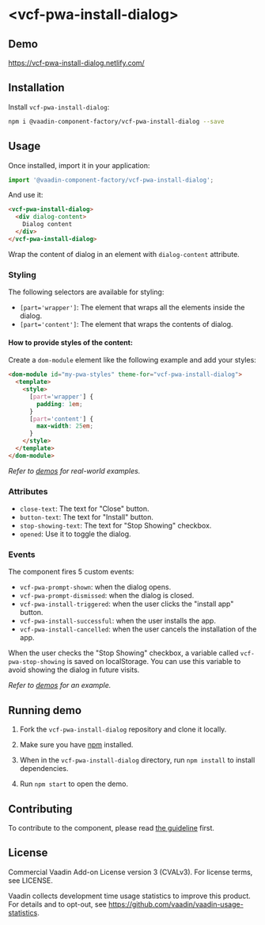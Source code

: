 # &lt;vcf-pwa-install-dialog&gt;

## Demo

https://vcf-pwa-install-dialog.netlify.com/

## Installation

Install `vcf-pwa-install-dialog`:

```sh
npm i @vaadin-component-factory/vcf-pwa-install-dialog --save
```

## Usage

Once installed, import it in your application:

```js
import '@vaadin-component-factory/vcf-pwa-install-dialog';
```

And use it:

```html
<vcf-pwa-install-dialog>
  <div dialog-content>
    Dialog content
  </div>
</vcf-pwa-install-dialog>
```

Wrap the content of dialog in an element with `dialog-content` attribute.

### Styling

The following selectors are available for styling:

- `[part='wrapper']`: The element that wraps all the elements inside the dialog.
- `[part='content']`: The element that wraps the contents of dialog.

#### How to provide styles of the content:

Create a `dom-module` element like the following example and add your styles:

```html
<dom-module id="my-pwa-styles" theme-for="vcf-pwa-install-dialog">
  <template>
    <style>
      [part='wrapper'] {
        padding: 1em;
      }
      [part='content'] {
        max-width: 25em;
      }
    </style>
  </template>
</dom-module>
```

_Refer to [demos](https://vcf-pwa-install-dialog.netlify.com/) for real-world examples._

### Attributes

- `close-text`: The text for "Close" button.
- `button-text`: The text for "Install" button.
- `stop-showing-text`: The text for "Stop Showing" checkbox.
- `opened`: Use it to toggle the dialog.

### Events

The component fires 5 custom events:

- `vcf-pwa-prompt-shown`: when the dialog opens.
- `vcf-pwa-prompt-dismissed`: when the dialog is closed.
- `vcf-pwa-install-triggered`: when the user clicks the "install app" button.
- `vcf-pwa-install-successful`: when the user installs the app.
- `vcf-pwa-install-cancelled`: when the user cancels the installation of the app.

When the user checks the "Stop Showing" checkbox, a variable called `vcf-pwa-stop-showing` is saved on localStorage. You can use this variable to avoid showing the dialog in future visits.

_Refer to [demos](https://vcf-pwa-install-dialog.netlify.com/) for an example._

## Running demo

1. Fork the `vcf-pwa-install-dialog` repository and clone it locally.

1. Make sure you have [npm](https://www.npmjs.com/) installed.

1. When in the `vcf-pwa-install-dialog` directory, run `npm install` to install dependencies.

1. Run `npm start` to open the demo.

## Contributing

To contribute to the component, please read [the guideline](https://github.com/vaadin/vaadin-core/blob/master/CONTRIBUTING.md) first.

## License

Commercial Vaadin Add-on License version 3 (CVALv3). For license terms, see LICENSE.

Vaadin collects development time usage statistics to improve this product. For details and to opt-out, see https://github.com/vaadin/vaadin-usage-statistics.
